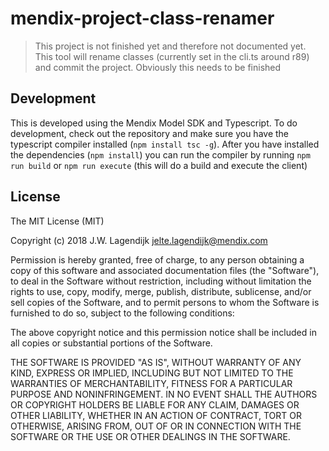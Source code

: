 mendix-project-class-renamer
===

> This project is not finished yet and therefore not documented yet. This tool will rename classes (currently set in the cli.ts around r89) and commit the project. Obviously this needs to be finished


## Development

This is developed using the Mendix Model SDK and Typescript. To do development, check out the repository and make sure you have the typescript compiler installed (``npm install tsc -g``). After you have installed the dependencies (``npm install``) you can run the compiler by running ``npm run build`` or ``npm run execute`` (this will do a build and execute the client)

## License

The MIT License (MIT)

Copyright (c) 2018 J.W. Lagendijk <jelte.lagendijk@mendix.com>

Permission is hereby granted, free of charge, to any person obtaining a copy
of this software and associated documentation files (the "Software"), to deal
in the Software without restriction, including without limitation the rights
to use, copy, modify, merge, publish, distribute, sublicense, and/or sell
copies of the Software, and to permit persons to whom the Software is
furnished to do so, subject to the following conditions:

The above copyright notice and this permission notice shall be included in
all copies or substantial portions of the Software.

THE SOFTWARE IS PROVIDED "AS IS", WITHOUT WARRANTY OF ANY KIND, EXPRESS OR
IMPLIED, INCLUDING BUT NOT LIMITED TO THE WARRANTIES OF MERCHANTABILITY,
FITNESS FOR A PARTICULAR PURPOSE AND NONINFRINGEMENT. IN NO EVENT SHALL THE
AUTHORS OR COPYRIGHT HOLDERS BE LIABLE FOR ANY CLAIM, DAMAGES OR OTHER
LIABILITY, WHETHER IN AN ACTION OF CONTRACT, TORT OR OTHERWISE, ARISING FROM,
OUT OF OR IN CONNECTION WITH THE SOFTWARE OR THE USE OR OTHER DEALINGS IN
THE SOFTWARE.

[npm-image]: https://badge.fury.io/js/mendix-project-stylereporter.svg
[npm-url]: https://npmjs.org/package/mendix-project-stylereporter
[daviddm-image]: https://david-dm.org/JelteMX/mendix-project-stylereporter.svg?theme=shields.io
[daviddm-url]: https://david-dm.org/JelteMX/mendix-project-stylereporter
